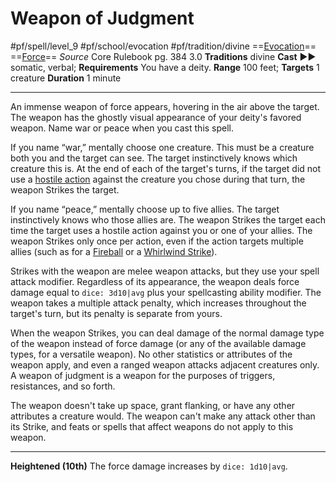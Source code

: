# Weapon of Judgment
#pf/spell/level_9 #pf/school/evocation #pf/tradition/divine
==[Evocation](../../../Traits/Evocation.md)== ==[Force](../../../Traits/Force.md)==
*Source* Core Rulebook pg. 384 3.0
**Traditions** divine
**Cast** ►► somatic, verbal; **Requirements** You have a deity.
**Range** 100 feet; **Targets** 1 creature
**Duration** 1 minute

---
An immense weapon of force appears, hovering in the air above the target. The weapon has the ghostly visual appearance of your deity's favored weapon. Name war or peace when you cast this spell.

If you name “war,” mentally choose one creature. This must be a creature both you and the target can see. The target instinctively knows which creature this is. At the end of each of the target's turns, if the target did not use a [hostile action](hostile%20action) against the creature you chose during that turn, the weapon Strikes the target.

If you name “peace,” mentally choose up to five allies. The target instinctively knows who those allies are. The weapon Strikes the target each time the target uses a hostile action against you or one of your allies. The weapon Strikes only once per action, even if the action targets multiple allies (such as for a [Fireball](../Level%203/Fireball.md) or a [Whirlwind Strike](Whirlwind%20Strike)).

Strikes with the weapon are melee weapon attacks, but they use your spell attack modifier. Regardless of its appearance, the weapon deals force damage equal to `dice: 3d10|avg` plus your spellcasting ability modifier. The weapon takes a multiple attack penalty, which increases throughout the target's turn, but its penalty is separate from yours.

When the weapon Strikes, you can deal damage of the normal damage type of the weapon instead of force damage (or any of the available damage types, for a versatile weapon). No other statistics or attributes of the weapon apply, and even a ranged weapon attacks adjacent creatures only. A weapon of judgment is a weapon for the purposes of triggers, resistances, and so forth.

The weapon doesn't take up space, grant flanking, or have any other attributes a creature would. The weapon can't make any attack other than its Strike, and feats or spells that affect weapons do not apply to this weapon.

<hr>

**Heightened (10th)** The force damage increases by `dice: 1d10|avg`.
